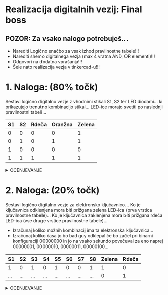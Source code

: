 # Realizacija digitalnih vezij: Final boss

## POZOR: Za vsako nalogo potrebuješ...
* Narediti Logično enačbo za vsak izhod pravilnostne tabele!!!
* Narediti shemo digitalnega vezja (max 4 vratna AND, OR elementi)!!!
* Odgovori na dodatna vprašanja!!!
* Šele nato realizacija vezja v tinkercad-u!!!

# 1. Naloga: (80% točk)

Sestavi logično digitalno vezje z vhodnimi stikali S1, S2 ter LED diodami...
ki prikazujejo trenutno kombinacijo stikal...
LED-ice morajo svetiti po naslednji pravilnostni tabeli...

| S1 | S2 | Rdeča | Oranžna | Zelena |
|----|----|-------|---------|--------|
| 0  | 0  | 0     | 0       | 1      |
| 0  | 1  | 0     | 1       | 1      |
| 1  | 0  | 0     | 0       | 0      |
| 1  | 1  | 1     | 1       | 1      |

<details>
<summary>OCENJEVANJE</summary>

* Rdeča: 27%
  * Logična enačba: 9%
  * Schema vezja: 9%
  * Tinkercad: 9%

* Oranžna: 27%
  * Logična enačba: 9%
  * Schema vezja: 9%
  * Tinkercad: 9%

* Zelena: 27%
  * Logična enačba: 9%
  * Schema vezja: 9%
  * Tinkercad: 9%

</details>

# 2. Naloga: (20% točk)

Sestavi logično digitalno vezje za elektronsko ključavnico...
Ko je ključavnica odklenjena mora biti prižgana zelena LED-ica (prva vrstica pravilnostne tabele)...
Ko je ključavnica zaklenjena mora biti prižgana rdeča LED-ica (vse druge vrstice pravilnostne tabele)...

* Izračunaj koliko možnih kombinacij ima ta elektronska ključavnica...
* Izračunaj koliko časa jo bo bad guy odklepal če bo začel pri binarni konfiguraciji 00000000 in jo na vsako sekundo povečeval za eno naprej 00000001,
  00000010, 00000011, 00000100...

| S1  | S2  | S3  | S4  | S5  | S6  | S7  | S8  | Zelena | Rdeča |
|-----|-----|-----|-----|-----|-----|-----|-----|--------|-------|
| 1   | 0   | 1   | 0   | 1   | 0   | 0   | 1   | 1      | 0     |
| ... | ... | ... | ... | ... | ... | ... | ... | 0      | 1     |

<details>
<summary>OCENJEVANJE</summary>

* Zelena: 10%
  * Logična enačba: 9%
  * Schema vezja: 9%
  * Tinkercad: 9%

* Rdeča: 10%
  * Logična enačba: 9%
  * Schema vezja: 9%
  * Tinkercad: 9%

* Odgovora: 10% (bonus točke)
  * Možnih kombinacij: 2.5%
  * Čas odklepanja: 7.5%

</details>
